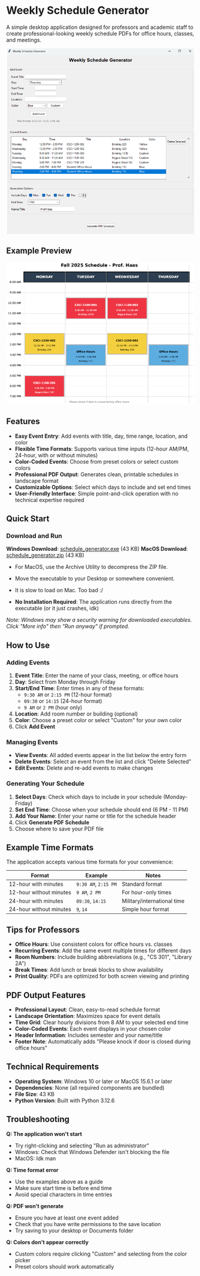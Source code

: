 # Weekly Schedule Generator

A simple desktop application designed for professors and academic staff to create professional-looking weekly schedule PDFs for office hours, classes, and meetings.

<p align="center">
  <img src="./screenshots/schedule-generator.png" width="500" alt="Schedule Generator interface">
</p>

## Example Preview

<p align="center">
  <img src="./screenshots/schedule-result.png" width="600" alt="Generated schedule example">
</p>

## Features

- **Easy Event Entry**: Add events with title, day, time range, location, and color
- **Flexible Time Formats**: Supports various time inputs (12-hour AM/PM, 24-hour, with or without minutes)
- **Color-Coded Events**: Choose from preset colors or select custom colors
- **Professional PDF Output**: Generates clean, printable schedules in landscape format
- **Customizable Options**: Select which days to include and set end times
- **User-Friendly Interface**: Simple point-and-click operation with no technical expertise required

## Quick Start

### Download and Run
**Windows Download**: [schedule_generator.exe](./dist/schedule_generator.exe) (43 KB)
**MacOS Download**: [schedule_generator.zip](./dist/schedule_generator.zip) (43 KB)

- For MacOS, use the Archive Utility to decompress the ZIP file.
- Move the executable to your Desktop or somewhere convenient.
- It is slow to load on Mac. Too bad :/

- **No Installation Required**: The application runs directly from the executable (or it just crashes, idk)

*Note: Windows may show a security warning for downloaded executables. Click "More info" then "Run anyway" if prompted.*

## How to Use

### Adding Events
1. **Event Title**: Enter the name of your class, meeting, or office hours
2. **Day**: Select from Monday through Friday
3. **Start/End Time**: Enter times in any of these formats:
   - `9:30 AM` or `2:15 PM` (12-hour format)
   - `09:30` or `14:15` (24-hour format)
   - `9 AM` or `2 PM` (hour only)
4. **Location**: Add room number or building (optional)
5. **Color**: Choose a preset color or select "Custom" for your own color
6. Click **Add Event**

### Managing Events
- **View Events**: All added events appear in the list below the entry form
- **Delete Events**: Select an event from the list and click "Delete Selected"
- **Edit Events**: Delete and re-add events to make changes

### Generating Your Schedule
1. **Select Days**: Check which days to include in your schedule (Monday-Friday)
2. **Set End Time**: Choose when your schedule should end (6 PM - 11 PM)
3. **Add Your Name**: Enter your name or title for the schedule header
4. Click **Generate PDF Schedule**
5. Choose where to save your PDF file

## Example Time Formats

The application accepts various time formats for your convenience:

| Format | Example | Notes |
|--------|---------|-------|
| 12-hour with minutes | `9:30 AM`, `2:15 PM` | Standard format |
| 12-hour without minutes | `9 AM`, `2 PM` | For hour-only times |
| 24-hour with minutes | `09:30`, `14:15` | Military/international time |
| 24-hour without minutes | `9`, `14` | Simple hour format |

## Tips for Professors

- **Office Hours**: Use consistent colors for office hours vs. classes
- **Recurring Events**: Add the same event multiple times for different days
- **Room Numbers**: Include building abbreviations (e.g., "CS 301", "Library 2A")
- **Break Times**: Add lunch or break blocks to show availability
- **Print Quality**: PDFs are optimized for both screen viewing and printing

## PDF Output Features

- **Professional Layout**: Clean, easy-to-read schedule format
- **Landscape Orientation**: Maximizes space for event details
- **Time Grid**: Clear hourly divisions from 8 AM to your selected end time
- **Color-Coded Events**: Each event displays in your chosen color
- **Header Information**: Includes semester and your name/title
- **Footer Note**: Automatically adds "Please knock if door is closed during office hours"

## Technical Requirements

- **Operating System**: Windows 10 or later or MacOS 15.6.1 or later
- **Dependencies**: None (all required components are bundled)
- **File Size**: 43 KB
- **Python Version**: Built with Python 3.12.6

## Troubleshooting

**Q: The application won't start**
- Try right-clicking and selecting "Run as administrator"
- Windows: Check that Windows Defender isn't blocking the file
- MacOS: Idk man

**Q: Time format error**
- Use the examples above as a guide
- Make sure start time is before end time
- Avoid special characters in time entries

**Q: PDF won't generate**
- Ensure you have at least one event added
- Check that you have write permissions to the save location
- Try saving to your desktop or Documents folder

**Q: Colors don't appear correctly**
- Custom colors require clicking "Custom" and selecting from the color picker
- Preset colors should work automatically

